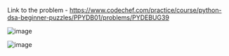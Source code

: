 Link to the problem - https://www.codechef.com/practice/course/python-dsa-beginner-puzzles/PPYDB01/problems/PYDEBUG39


![image](https://github.com/Haleshot/Competitive-Programming/assets/57552973/a4606897-c2ab-438a-952d-6bb1201b1931)


![image](https://github.com/Haleshot/Competitive-Programming/assets/57552973/5435111f-0eac-46b1-8517-fa96df3e9337)
